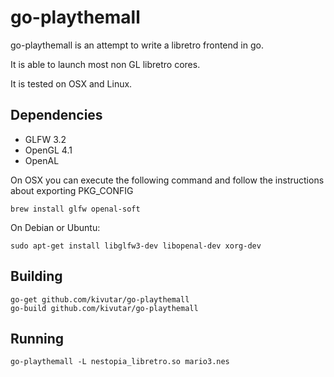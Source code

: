 # go-playthemall

go-playthemall is an attempt to write a libretro frontend in go.

It is able to launch most non GL libretro cores.

It is tested on OSX and Linux.

## Dependencies

 * GLFW 3.2
 * OpenGL 4.1
 * OpenAL

On OSX you can execute the following command and follow the instructions about exporting PKG_CONFIG

    brew install glfw openal-soft

On Debian or Ubuntu:

    sudo apt-get install libglfw3-dev libopenal-dev xorg-dev

## Building

    go-get github.com/kivutar/go-playthemall
    go-build github.com/kivutar/go-playthemall

## Running

    go-playthemall -L nestopia_libretro.so mario3.nes
